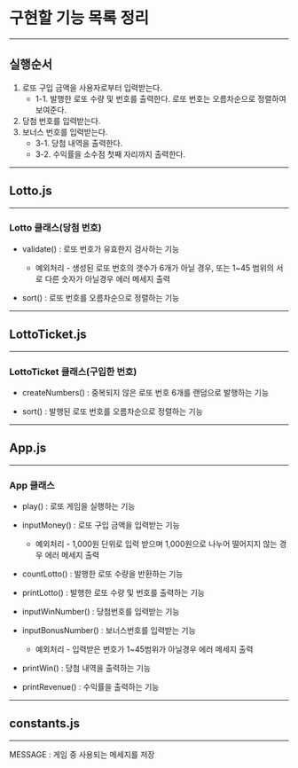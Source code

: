 # 구현할 기능 목록 정리
----------------------------------------------------
## 실행순서

1. 로또 구입 금액을 사용자로부터 입력받는다.
    - 1-1. 발행한 로또 수량 및 번호를 출력한다. 로또 번호는 오름차순으로 정렬하여 보여준다.
2. 당첨 번호를 입력받는다.
3. 보너스 번호를 입력받는다.
    - 3-1. 당첨 내역을 출력한다.
    - 3-2. 수익률을 소수점 첫째 자리까지 출력한다. 

----------------------------------------------------
## Lotto.js
----------------------------------------------------

### Lotto 클래스(당첨 번호)
- validate() : 로또 번호가 유효한지 검사하는 기능
    * 예외처리 - 생성된 로또 번호의 갯수가 6개가 아닐 경우, 또는 1~45 범위의 서로 다른 숫자가 아닐경우 에러 메세지 출력 

- sort() : 로또 번호를 오름차순으로 정렬하는 기능

----------------------------------------------------
## LottoTicket.js
----------------------------------------------------

### LottoTicket 클래스(구입한 번호)
- createNumbers() : 중복되지 않은 로또 번호 6개를 랜덤으로 발행하는 기능 

- sort() : 발행된 로또 번호를 오름차순으로 정렬하는 기능

----------------------------------------------------
## App.js
----------------------------------------------------

### App 클래스
- play() : 로또 게임을 실행하는 기능

- inputMoney() : 로또 구입 금액을 입력받는 기능
    * 예외처리 - 1,000원 단위로 입력 받으며 1,000원으로 나누어 떨어지지 않는 경우 에러 메세지 출력

- countLotto() : 발행한 로또 수량을 반환하는 기능

- printLotto() : 발행한 로또 수량 및 번호를 출력하는 기능

- inputWinNumber() : 당첨번호를 입력받는 기능

- inputBonusNumber() : 보너스번호를 입력받는 기능
    * 예외처리 - 입력받은 번호가 1~45범위가 아닐경우 에러 메세지 출력

- printWin() : 당첨 내역을 출력하는 기능

- printRevenue() : 수익률을 출력하는 기능

----------------------------------------------------
## constants.js
----------------------------------------------------

MESSAGE : 게임 중 사용되는 메세지를 저장

